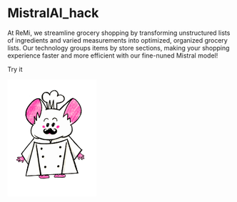 # MistralAI_hack

At ReMi, we streamline grocery shopping by transforming unstructured lists of ingredients and varied measurements into optimized, organized grocery lists. Our technology groups items by store sections, making your shopping experience faster and more efficient with our fine-nuned Mistral model!

Try it

<img src="https://github.com/serbernari/MistralAI_hack/blob/master/full_remi.png?raw=true)" width="200" />

